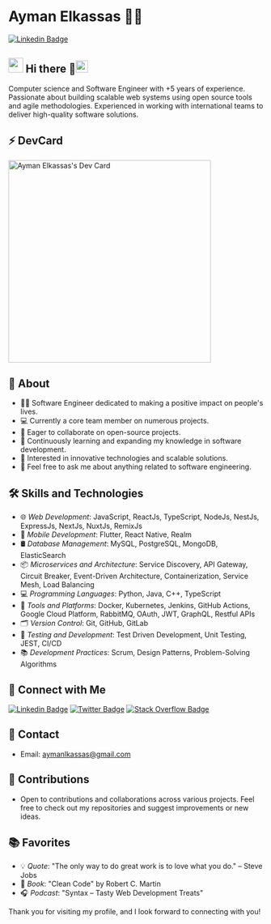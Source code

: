 # Ayman Elkassas 👨‍💻
[![Linkedin Badge](https://img.shields.io/badge/aymanelkassas-30302f?style=flat&logo=linkedin&logoColor=white)](https://www.linkedin.com/in/ayman-elkassas/)

## <img src="https://github.com/TheDudeThatCode/TheDudeThatCode/blob/master/Assets/Hi.gif" width="29px"> Hi there 👋<img src="https://github.com/TheDudeThatCode/TheDudeThatCode/blob/master/Assets/Earth.gif" width="24px">           
Computer science and Software Engineer with +5 years of experience. Passionate about building scalable web systems using open source tools and agile methodologies. Experienced in working with international teams to deliver high-quality software solutions.

## ⚡ DevCard
<a href="https://app.daily.dev/aymanelkassas"><img src="https://api.daily.dev/devcards/2422005bd3b946cca94cad2247be391f.png?r=vhg" width="400" alt="Ayman Elkassas's Dev Card"/></a>

## 🧐 About
- 🏄‍♂ Software Engineer dedicated to making a positive impact on people's lives.
- 💻 Currently a core team member on numerous projects.
- 👯 Eager to collaborate on open-source projects.
- 🌱 Continuously learning and expanding my knowledge in software development.
- 🚀 Interested in innovative technologies and scalable solutions.
- 💬 Feel free to ask me about anything related to software engineering.
  
## 🛠 Skills and Technologies

- 🌐 *Web Development*: JavaScript, ReactJs, TypeScript, NodeJs, NestJs, ExpressJs, NextJs, NuxtJs, RemixJs
- 📱 *Mobile Development*: Flutter, React Native, Realm
- 🛢 *Database Management*: MySQL, PostgreSQL, MongoDB, ElasticSearch
- 📦 *Microservices and Architecture*: Service Discovery, API Gateway, Circuit Breaker, Event-Driven Architecture, Containerization, Service Mesh, Load Balancing
- 💻 *Programming Languages*: Python, Java, C++, TypeScript
- 🧰 *Tools and Platforms*: Docker, Kubernetes, Jenkins, GitHub Actions, Google Cloud Platform, RabbitMQ, OAuth, JWT, GraphQL, Restful APIs
- 🗂 *Version Control*: Git, GitHub, GitLab
- 🧪 *Testing and Development*: Test Driven Development, Unit Testing, JEST, CI/CD
- 📚 *Development Practices*: Scrum, Design Patterns, Problem-Solving Algorithms

## 🔗 Connect with Me
[![Linkedin Badge](https://img.shields.io/badge/aymanelkassas-30302f?style=flat&logo=linkedin&logoColor=white)](https://www.linkedin.com/in/ayman-elkassas/)
[![Twitter Badge](https://img.shields.io/badge/@aymanelkassas-1DA1F2?style=flat&logo=twitter&logoColor=white)](https://twitter.com/aymanelkassas)
[![Stack Overflow Badge](https://img.shields.io/badge/aymanelkassas-FE7A16?style=flat&logo=stack-overflow&logoColor=white)](https://stackoverflow.com/users/aymanelkassas)

## 📧 Contact
- Email: [aymanlkassas@gmail.com](mailto:aymanlkassas@gmail.com)

## 🤝 Contributions
- Open to contributions and collaborations across various projects. Feel free to check out my repositories and suggest improvements or new ideas.

## 📚 Favorites
- 💡 *Quote*: "The only way to do great work is to love what you do." – Steve Jobs
- 📘 *Book*: "Clean Code" by Robert C. Martin
- 🎧 *Podcast*: "Syntax – Tasty Web Development Treats"

Thank you for visiting my profile, and I look forward to connecting with you!
